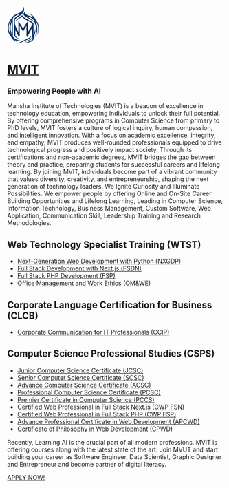 <img src="mvut_flame.png" alt="Alt Text" width="75" >

# [MVIT](https://www.mvut.us/, "Empowering People with AI")
### Empowering People with AI
Mansha Institute of Technologies (MVIT) is a beacon of excellence in technology education, empowering individuals to unlock their full potential. By offering comprehensive programs in Computer Science from primary to PhD levels, MVIT fosters a culture of logical inquiry, human compassion, and intelligent innovation. With a focus on academic excellence, integrity, and empathy, MVIT produces well-rounded professionals equipped to drive technological progress and positively impact society. Through its certifications and non-academic degrees, MVIT bridges the gap between theory and practice, preparing students for successful careers and lifelong learning. By joining MVIT, individuals become part of a vibrant community that values diversity, creativity, and entrepreneurship, shaping the next generation of technology leaders.
We Ignite Curiosity and Illuminate Possibilities. We empower people by offering Online and On-Site Career Building Opportunities and Lifelong Learning, Leading in Computer Science, Information Technology, Business Management, Custom Software, Web Application, Communication Skill, Leadership Training and Research Methodologies.

## Web Technology Specialist Training (WTST)
- [Next-Generation Web Development with Python (NXGDP)](https://www.mvut.us/pages/study/programs/nxgd)
- [Full Stack Development with Next.js (FSDN)](https://www.mvut.us/pages/study/programs/fsdn)
- [Full Stack PHP Development (FSP)](https://www.mvut.us/pages/study/programs/php)
- [Office Management and Work Ethics (OM&WE)](https://www.mvut.us/pages/study/programs/omc)
## Corporate Language Certification for Business (CLCB)
- [Corporate Communication for IT Professionals (CCIP)](https://www.mvut.us/pages/study/programs/ccipc)
## Computer Science Professional Studies (CSPS)
- [Junior Computer Science Certificate (JCSC)](https://www.mvut.us/pages/study/programs/psc)
- [Senior Computer Science Certificate (SCSC)](https://www.mvut.us/pages/study/programs/esc)
- [Advance Computer Science Certificate (ACSC)](https://www.mvut.us/pages/study/programs/ssc)
- [Professional Computer Science Certificate (PCSC)](https://www.mvut.us/pages/study/programs/hssc)
- [Premier Certificate in Computer Science (PCCS)](https://www.mvut.us/pages/study/programs/bscs)
- [Certified Web Professional in Full Stack Next.js (CWP FSN)](https://www.mvut.us/pages/study/programs/pgdfsn)
- [Certified Web Professional in Full Stack PHP (CWP FSP)](https://www.mvut.us/pages/study/programs/pgdfsp)
- [Advance Professional Certificate in Web Development (APCWD)](https://www.mvut.us/pages/study/programs/msfsd)
- [Certificate of Philosophy in Web Development (CPWD)](https://www.mvut.us/pages/study/programs/phdfsd)

Recently, Learning AI is the crucial part of all modern professions. MVIT is offering courses along with the latest state of the art. Join MVUT and start building your career as Software Engineer, Data Scientist, Graphic Designer and Entrepreneur and become partner of digital literacy. 

[APPLY NOW!](https://www.mvut.us/pages/apply) 
